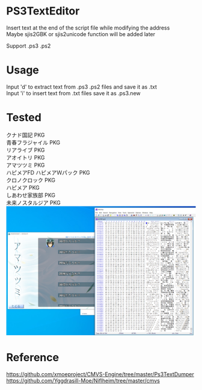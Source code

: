 # PS3TextEditor
Insert text at the end of the script file while modifying the address    
Maybe sjis2GBK or sjis2unicode function will be added later  

Support .ps3 .ps2  
# Usage
Input 'd' to extract text from .ps3 .ps2 files and save it as .txt  
Input 'i' to insert text from .txt files save it as .ps3.new  

# Tested
クナド国記 PKG  
青春フラジャイル PKG  
リアライブ PKG  
アオイトリ PKG  
アマツツミ PKG  
ハピメアFD ハピメアＷパック PKG  
クロノクロック PKG  
ハピメア PKG  
しあわせ家族部 PKG  
未来ノスタルジア PKG   
![img](https://github.com/Dir-A/PS3TextEditor/blob/main/test0.png)
# Reference
https://github.com/xmoeproject/CMVS-Engine/tree/master/Ps3TextDumper  
https://github.com/Yggdrasill-Moe/Niflheim/tree/master/cmvs
